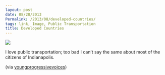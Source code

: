 ```yaml
---
layout: post
date: 08/28/2013
Permalink: /2013/08/developed-countries/
tags: link, Image, Public Transportation
title: Developed Countries
---
```


<img src="http://40.media.tumblr.com/8371a126d566c0cf879c4347d718a773/tumblr_mrnsvdjzUg1st24b7o1_1280.jpg"/><br/>

<p>I love public transportation; too bad I can&#8217;t say the same about most of the citizens of Indianapolis.</p>

<p>(via <a href="http://youngprogressivevoices.tumblr.com/post/58502103352/that-sets-a-whole-new-perspective-on-things" class="tumblr_blog">youngprogressivevoices</a>)</p>